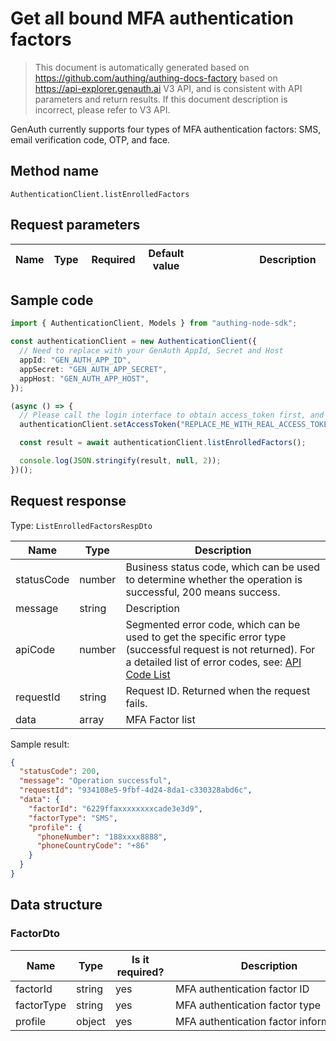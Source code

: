# Get all bound MFA authentication factors

<!--
Warning ⚠️:
Do not modify this document directly,
https://github.com/Authing/authing-docs-factory
Use this project to generate
-->

<LastUpdated />

> This document is automatically generated based on https://github.com/authing/authing-docs-factory based on https://api-explorer.genauth.ai V3 API, and is consistent with API parameters and return results. If this document description is incorrect, please refer to V3 API.

GenAuth currently supports four types of MFA authentication factors: SMS, email verification code, OTP, and face.

## Method name

`AuthenticationClient.listEnrolledFactors`

## Request parameters

| Name | Type | <div style="width:80px">Required</div> | Default value | <div style="width:300px">Description</div> | <div style="width:200px"></div>Sample value</div> |
| ---- | ---- | -------------------------------------- | ------------- | ------------------------------------------ | ------------------------------------------------- |

## Sample code

```ts
import { AuthenticationClient, Models } from "authing-node-sdk";

const authenticationClient = new AuthenticationClient({
  // Need to replace with your GenAuth AppId, Secret and Host
  appId: "GEN_AUTH_APP_ID",
  appSecret: "GEN_AUTH_APP_SECRET",
  appHost: "GEN_AUTH_APP_HOST",
});

(async () => {
  // Please call the login interface to obtain access_token first, and call the setAccessToken method to set access_token
  authenticationClient.setAccessToken("REPLACE_ME_WITH_REAL_ACCESS_TOKEN");

  const result = await authenticationClient.listEnrolledFactors();

  console.log(JSON.stringify(result, null, 2));
})();
```

## Request response

Type: `ListEnrolledFactorsRespDto`

| Name       | Type   | Description                                                                                                                                                                                                                                                                                                                                  |
| ---------- | ------ | -------------------------------------------------------------------------------------------------------------------------------------------------------------------------------------------------------------------------------------------------------------------------------------------------------------------------------------------- |
| statusCode | number | Business status code, which can be used to determine whether the operation is successful, 200 means success.                                                                                                                                                                                                                                 |
| message    | string | Description                                                                                                                                                                                                                                                                                                                                  |
| apiCode    | number | Segmented error code, which can be used to get the specific error type (successful request is not returned). For a detailed list of error codes, see: [API Code List](https://api-explorer.genauth.ai/?tag=group/%E5%BC%80%E5%8F%91%E5%87%86%E5%A4%87#tag/%E5%BC%80%E5%8F%91%E5%87%86%E5%A4%87/%E9%94%99%E8%AF%AF%E5%A4%84%E7%90%86/apiCode) |
| requestId  | string | Request ID. Returned when the request fails.                                                                                                                                                                                                                                                                                                 |
| data       | array  | MFA Factor list                                                                                                                                                                                                                                                                                                                              |

Sample result:

```json
{
  "statusCode": 200,
  "message": "Operation successful",
  "requestId": "934108e5-9fbf-4d24-8da1-c330328abd6c",
  "data": {
    "factorId": "6229ffaxxxxxxxxcade3e3d9",
    "factorType": "SMS",
    "profile": {
      "phoneNumber": "188xxxx8888",
      "phoneCountryCode": "+86"
    }
  }
}
```

## Data structure

### <a id="FactorDto"></a> FactorDto

| Name       | Type   | <div style="width:80px">Is it required?</div> | <div style="width:300px">Description</div> | <div style="width:200px">Example value</div>             |
| ---------- | ------ | --------------------------------------------- | ------------------------------------------ | -------------------------------------------------------- |
| factorId   | string | yes                                           | MFA authentication factor ID               | `6229ffaxxxxxxxxcade3e3d9`                               |
| factorType | string | yes                                           | MFA authentication factor type             | OTP                                                      |
| profile    | object | yes                                           | MFA authentication factor information      | `{"phoneNumber":"188xxxx8888","phoneCountryCode":"+86"}` |
